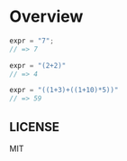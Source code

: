 # Overview

```swift
expr = "7";
// => 7

expr = "(2+2)"
// => 4

expr = "((1+3)+((1+10)*5))"
// => 59
```

## LICENSE

MIT
